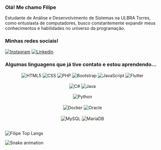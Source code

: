 ### Olá! Me chamo Filipe

Estudante de Análise e Desenvolvimento de Sistemas na ULBRA Torres, como entusiasta de computadores, busco constantemente expandir meus conhecimentos e habilidades no universo da programação.

### Minhas redes sociais!

[![Instagram](https://img.shields.io/badge/Instagram-E4405F?style=for-the-badge&logo=instagram&logoColor=white)](https://Instagram.com/filipe_magnuss)
[![Linkedin](https://img.shields.io/badge/LinkedIn-0077B5?style=for-the-badge&logo=linkedin&logoColor=white)](https://www.linkedin.com/in/filipe-hahn-magnus-9bb9771b0/)

### Algumas linguagens que já tive contato e estou aprendendo...

<div style="text-align: center;">
        <img align="center" alt="HTML5" src="https://img.shields.io/badge/HTML5-E34F26?style=for-the-badge&logo=html5&logoColor=white"/>
        <img align="center" alt="CSS" src="https://img.shields.io/badge/CSS-239120?&style=for-the-badge&logo=css3&logoColor=white"/>
        <img align="center" alt="PHP" src="https://img.shields.io/badge/PHP-777BB4?style=for-the-badge&logo=php&logoColor=white"/>
        <img align="center" alt="Bootstrap" src="https://img.shields.io/badge/Bootstrap-563D7C?style=for-the-badge&logo=bootstrap&logoColor=white"/>
        <img align="center" alt="JavaScript" src="https://img.shields.io/badge/JavaScript-323330?style=for-the-badge&logo=javascript&logoColor=F7DF1E"/>
        <img align="center" alt="Flutter" src="https://img.shields.io/badge/Flutter-02569B?style=for-the-badge&logo=flutter&logoColor=white"/>
        <br>
        <br>
        <img align="center" alt="C#" src="https://img.shields.io/badge/C%23-239120?style=for-the-badge&logo=c-sharp&logoColor=white"/>
        <img align="center" alt="Java" src="https://img.shields.io/badge/Java-ED8B00?style=for-the-badge&logo=openjdk&logoColor=white"/>
        <br>
        <br>
        <img align="center" alt="Python" src="https://img.shields.io/badge/Python-14354C?style=for-the-badge&logo=python&logoColor=white"/>
        <br>
        <br>
        <img align="center" alt="Docker" src="https://img.shields.io/badge/docker-%230db7ed.svg?style=for-the-badge&logo=docker&logoColor=white"/>
        <img align="center" alt="Oracle" src="https://img.shields.io/badge/Oracle-F80000?style=for-the-badge&logo=oracle&logoColor=black"/>
        <br>
        <br>
        <img align="center" alt="MySQL" src="https://img.shields.io/badge/MySQL-00000F?style=for-the-badge&logo=mysql&logoColor=white"/>
        <img align="center" alt="MariaDB" src="https://img.shields.io/badge/MariaDB-003545?style=for-the-badge&logo=mariadb&logoColor=white"/>
</div>

<br/>

![Filipe Top Langs](https://github-readme-stats.vercel.app/api/top-langs/?username=filipemagnuss&theme=github_dark_dimmed&layout=compact)

![Snake animation](https://github.com/LuigiGF/LuigiGF/blob/output/github-contribution-grid-snake.svg)
